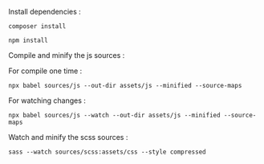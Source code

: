 Install dependencies :

```
composer install
```
```
npm install
```

Compile and minify the js sources :


For compile one time :
```
npx babel sources/js --out-dir assets/js --minified --source-maps
```

For watching changes :
```
npx babel sources/js --watch --out-dir assets/js --minified --source-maps
```


Watch and minify the scss sources :
```
sass --watch sources/scss:assets/css --style compressed
```
